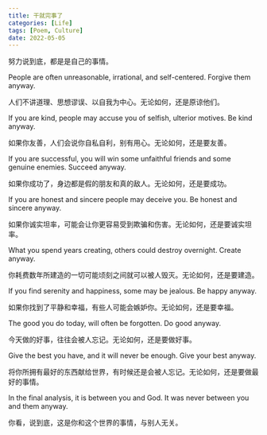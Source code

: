 ```yaml
---
title: 干就完事了
categories: [Life]
tags: [Poem, Culture]
date: 2022-05-05
---
```


努力说到底，都是是自己的事情。

People are often unreasonable, irrational, and self-centered. Forgive them anyway.

人们不讲道理、思想谬误、以自我为中心。无论如何，还是原谅他们。

If you are kind, people may accuse you of selfish, ulterior motives. Be kind anyway.

如果你友善，人们会说你自私自利，别有用心。无论如何，还是要友善。

If you are successful, you will win some unfaithful friends and some genuine enemies. Succeed anyway.

如果你成功了，身边都是假的朋友和真的敌人。无论如何，还是要成功。

If you are honest and sincere people may deceive you. Be honest and sincere anyway.

如果你诚实坦率，可能会让你更容易受到欺骗和伤害。无论如何，还是要诚实坦率。

What you spend years creating, others could destroy overnight. Create anyway.

你耗费数年所建造的一切可能顷刻之间就可以被人毁灭。无论如何，还是要建造。

If you find serenity and happiness, some may be jealous. Be happy anyway.

如果你找到了平静和幸福，有些人可能会嫉妒你。无论如何，还是要幸福。

The good you do today, will often be forgotten. Do good anyway.

今天做的好事，往往会被人忘记。无论如何，还是要做好事。

Give the best you have, and it will never be enough. Give your best anyway.

将你所拥有最好的东西献给世界，有时候还是会被人忘记。无论如何，还是要做最好的事情。

In the final analysis, it is between you and God. It was never between you and them anyway.

你看，说到底，这是你和这个世界的事情，与别人无关。
